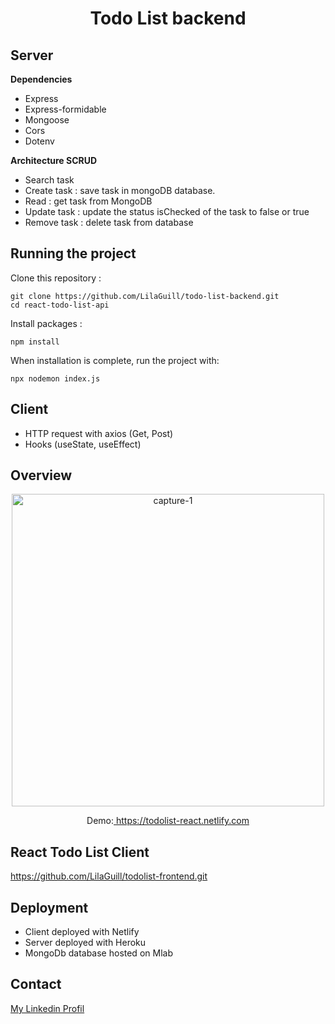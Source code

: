 <h1 align="center">Todo List backend </h1>

## Server

**Dependencies**

- Express
- Express-formidable
- Mongoose
- Cors
- Dotenv

**Architecture SCRUD**

- Search task
- Create task : save task in mongoDB database.
- Read : get task from MongoDB
- Update task : update the status isChecked of the task to false or true
- Remove task : delete task from database

## Running the project

Clone this repository :

```
git clone https://github.com/LilaGuill/todo-list-backend.git
cd react-todo-list-api
```

Install packages :

```
npm install
```

When installation is complete, run the project with:

```
npx nodemon index.js
```

## Client

- HTTP request with axios (Get, Post)
- Hooks (useState, useEffect)

## Overview

  <p align="center">
    <img width="500" src="https://github.com/LilaGuill/todo-list-frontend/blob/master/public/screen1.png" alt="capture-1">
  </p>

<p align="center">
  Demo:<a href="https://todolist-react-lg.netlify.com/" target="_blank"> https://todolist-react.netlify.com</a>
</p>

## React Todo List Client

<a href="https://github.com/LilaGuill/todolist-frontend.git">https://github.com/LilaGuill/todolist-frontend.git</a>

## Deployment

- Client deployed with Netlify
- Server deployed with Heroku
- MongoDb database hosted on Mlab

## Contact

<a href="https://www.linkedin.com/in/lila-guillermic-66542476/" target="_blank">My Linkedin Profil</a>

